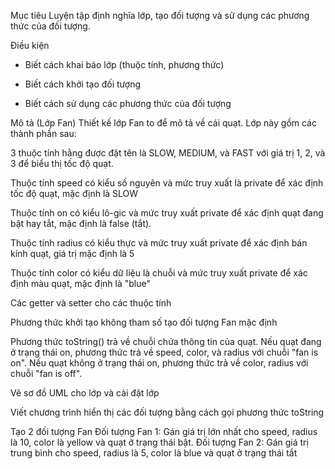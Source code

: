 Mục tiêu
Luyện tập định nghĩa lớp, tạo đối tượng và sử dụng các phương thức của đối tượng.

Điều kiện
- Biết cách khai báo lớp (thuộc tính, phương thức)

- Biết cách khởi tạo đối tượng

- Biết cách sử dụng các phương thức của đối tượng

Mô tả
(Lớp Fan) Thiết kế lớp Fan to để mô tả về cái quạt. Lớp này gồm các thành phần sau:

3 thuộc tính hằng được đặt tên là SLOW, MEDIUM, và FAST với giá trị 1, 2, và 3 để biểu thị tốc độ quạt.

Thuộc tính speed có kiểu số nguyên và mức truy xuất là private để xác định tốc độ quạt, mặc định là SLOW

Thuộc tính on có kiểu lô-gic và mức truy xuất private để xác định quạt đang bật hay tắt, mặc định là false (tắt).

Thuộc tính radius có kiểu thực và mức truy xuất private để xác định bán kính quạt, giá trị mặc định là 5

Thuộc tính color có kiểu dữ liệu là chuỗi và mức truy xuất private để xác định màu quạt, mặc định là "blue"

Các getter và setter cho các thuộc tính

Phương thức khởi tạo không tham số tạo đối tượng Fan mặc định

Phương thức toString() trả về chuỗi chứa thông tin của quạt. Nếu quạt đang ở trạng thái on, phương thức trả về speed, color, và radius với chuỗi "fan is on". Nếu quạt không ở trạng thái on, phương thức trả về color, radius với chuỗi "fan is off".

Vẽ sơ đồ UML cho lớp và cài đặt lớp

Viết chương trình hiển thị các đối tượng bằng cách gọi phương thức toString

Tạo 2 đối tượng Fan
Đối tượng Fan 1: Gán giá trị lớn nhất cho speed, radius là 10, color là yellow và quạt ở trạng thái bật.
Đối tượng Fan 2: Gán giá trị trung bình cho speed, radius là 5, color là blue và quạt ở trạng thái tắt